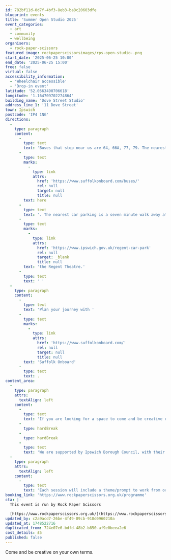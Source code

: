 ```yaml
---
id: 782bf11d-0d7f-4bf3-8eb3-ba8c20603dfe
blueprint: events
title: 'Summer Open Studio 2025'
event_categories:
  - art
  - community
  - wellbeing
organisers:
  - rock-paper-scissors
featured_image: rockpaperscissorsimages/rps-open-studio-.png
start_date: '2025-06-25 10:00'
end_date: '2025-06-25 15:00'
free: false
virtual: false
accessibility_information:
  - 'Wheelchair accessible'
  - 'Drop-in event'
latitude: '52.0563490706618'
longitude: '1.164709702274864'
building_name: 'Dove Street Studio'
address_line_1: '11 Dove Street'
town: Ipswich
postcode: 'IP4 1NG'
directions:
  -
    type: paragraph
    content:
      -
        type: text
        text: 'Buses that stop near us are 64, 66A, 77, 79. The nearest bus stop is one minute walk away, see the latest bus timetables '
      -
        type: text
        marks:
          -
            type: link
            attrs:
              href: 'https://www.suffolkonboard.com/buses/'
              rel: null
              target: null
              title: null
        text: here
      -
        type: text
        text: '. The nearest car parking is a seven minute walk away at '
      -
        type: text
        marks:
          -
            type: link
            attrs:
              href: 'https://www.ipswich.gov.uk/regent-car-park'
              rel: null
              target: _blank
              title: null
        text: 'the Regent Theatre.'
      -
        type: text
        text: ' '
  -
    type: paragraph
    content:
      -
        type: text
        text: 'Plan your journey with '
      -
        type: text
        marks:
          -
            type: link
            attrs:
              href: 'https://www.suffolkonboard.com/'
              rel: null
              target: null
              title: null
        text: 'Suffolk Onboard'
      -
        type: text
        text: .
content_area:
  -
    type: paragraph
    attrs:
      textAlign: left
    content:
      -
        type: text
        text: 'If you are looking for a space to come and be creative on your own terms, join us on Wednesdays at our Dove Street studio for a drop-in creative working session between 10-3 pm.'
      -
        type: hardBreak
      -
        type: hardBreak
      -
        type: text
        text: 'We are supported by Ipswich Borough Council, with their help we aim to reduce isolation and promote mental wellness in adults through creativity and community. '
  -
    type: paragraph
    attrs:
      textAlign: left
    content:
      -
        type: text
        text: 'Each session will include a theme/prompt to work from or just come along with your own projects.'
booking_link: 'https://www.rockpaperscissors.org.uk/programme'
cta: |-
  This event is run by Rock Paper Scissors

  [https://www.rockpaperscissors.org.uk/](https://www.rockpaperscissors.org.uk/)
updated_by: c2a9acd7-26be-4f49-89cb-918d0960210a
updated_at: 1748522716
duplicated_from: 724e07e6-bdfd-48b2-b850-af9e0beea2e6
cost_details: £5
published: false
---
```

Come and be creative on your own terms.